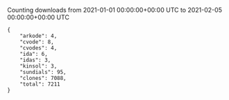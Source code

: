 
Counting downloads from 2021-01-01 00:00:00+00:00 UTC to 2021-02-05 00:00:00+00:00 UTC

```
{
    "arkode": 4,
    "cvode": 8,
    "cvodes": 4,
    "ida": 6,
    "idas": 3,
    "kinsol": 3,
    "sundials": 95,
    "clones": 7088,
    "total": 7211
}
```
